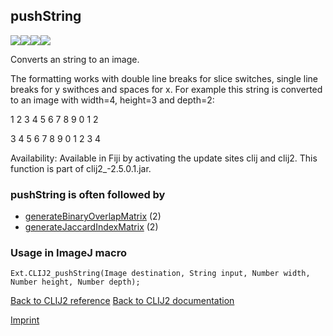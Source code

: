 ## pushString
<img src="images/mini_empty_logo.png"/><img src="images/mini_clij2_logo.png"/><img src="images/mini_empty_logo.png"/><img src="images/mini_empty_logo.png"/>

Converts an string to an image. 

The formatting works with double line breaks for slice switches, single line breaks for y swithces and 
spaces for x. For example this string is converted to an image with width=4, height=3 and depth=2:

1 2 3 4
5 6 7 8
9 0 1 2

3 4 5 6
7 8 9 0
1 2 3 4


Availability: Available in Fiji by activating the update sites clij and clij2.
This function is part of clij2_-2.5.0.1.jar.

### pushString is often followed by
* <a href="reference_generateBinaryOverlapMatrix">generateBinaryOverlapMatrix</a> (2)
* <a href="reference_generateJaccardIndexMatrix">generateJaccardIndexMatrix</a> (2)


### Usage in ImageJ macro
```
Ext.CLIJ2_pushString(Image destination, String input, Number width, Number height, Number depth);
```


[Back to CLIJ2 reference](https://clij.github.io/clij2-docs/reference)
[Back to CLIJ2 documentation](https://clij.github.io/clij2-docs)

[Imprint](https://clij.github.io/imprint)
